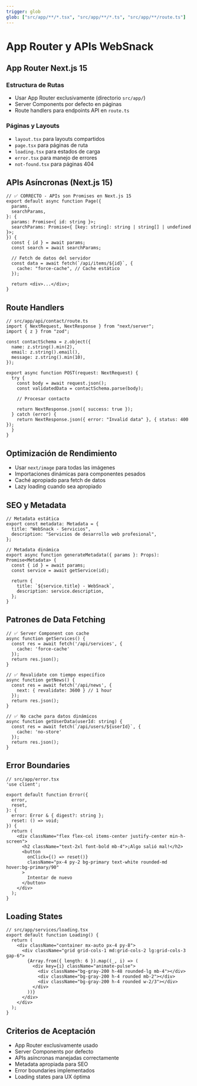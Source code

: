 ```yaml
---
trigger: glob
glob: ["src/app/**/*.tsx", "src/app/**/*.ts", "src/app/**/route.ts"]
---
```


# App Router y APIs WebSnack

## App Router Next.js 15

### Estructura de Rutas
- Usar App Router exclusivamente (directorio `src/app/`)
- Server Components por defecto en páginas
- Route handlers para endpoints API en `route.ts`

### Páginas y Layouts
- `layout.tsx` para layouts compartidos
- `page.tsx` para páginas de ruta
- `loading.tsx` para estados de carga
- `error.tsx` para manejo de errores
- `not-found.tsx` para páginas 404

## APIs Asíncronas (Next.js 15)

```tsx
// ✅ CORRECTO - APIs son Promises en Next.js 15
export default async function Page({
  params,
  searchParams,
}: {
  params: Promise<{ id: string }>;
  searchParams: Promise<{ [key: string]: string | string[] | undefined }>;
}) {
  const { id } = await params;
  const search = await searchParams;

  // Fetch de datos del servidor
  const data = await fetch(`/api/items/${id}`, {
    cache: "force-cache", // Cache estático
  });

  return <div>...</div>;
}
```

## Route Handlers

```tsx
// src/app/api/contact/route.ts
import { NextRequest, NextResponse } from "next/server";
import { z } from "zod";

const contactSchema = z.object({
  name: z.string().min(2),
  email: z.string().email(),
  message: z.string().min(10),
});

export async function POST(request: NextRequest) {
  try {
    const body = await request.json();
    const validatedData = contactSchema.parse(body);

    // Procesar contacto

    return NextResponse.json({ success: true });
  } catch (error) {
    return NextResponse.json({ error: "Invalid data" }, { status: 400 });
  }
}
```

## Optimización de Rendimiento
- Usar `next/image` para todas las imágenes
- Importaciones dinámicas para componentes pesados
- Caché apropiado para fetch de datos
- Lazy loading cuando sea apropiado

## SEO y Metadata

```tsx
// Metadata estática
export const metadata: Metadata = {
  title: "WebSnack - Servicios",
  description: "Servicios de desarrollo web profesional",
};

// Metadata dinámica
export async function generateMetadata({ params }: Props): Promise<Metadata> {
  const { id } = await params;
  const service = await getService(id);

  return {
    title: `${service.title} - WebSnack`,
    description: service.description,
  };
}
```

## Patrones de Data Fetching

```tsx
// ✅ Server Component con cache
async function getServices() {
  const res = await fetch('/api/services', {
    cache: 'force-cache'
  });
  return res.json();
}

// ✅ Revalidate con tiempo específico
async function getNews() {
  const res = await fetch('/api/news', {
    next: { revalidate: 3600 } // 1 hour
  });
  return res.json();
}

// ✅ No cache para datos dinámicos
async function getUserData(userId: string) {
  const res = await fetch(`/api/users/${userId}`, {
    cache: 'no-store'
  });
  return res.json();
}
```

## Error Boundaries

```tsx
// src/app/error.tsx
'use client';

export default function Error({
  error,
  reset,
}: {
  error: Error & { digest?: string };
  reset: () => void;
}) {
  return (
    <div className="flex flex-col items-center justify-center min-h-screen">
      <h2 className="text-2xl font-bold mb-4">¡Algo salió mal!</h2>
      <button
        onClick={() => reset()}
        className="px-4 py-2 bg-primary text-white rounded-md hover:bg-primary/90"
      >
        Intentar de nuevo
      </button>
    </div>
  );
}
```

## Loading States

```tsx
// src/app/services/loading.tsx
export default function Loading() {
  return (
    <div className="container mx-auto px-4 py-8">
      <div className="grid grid-cols-1 md:grid-cols-2 lg:grid-cols-3 gap-6">
        {Array.from({ length: 6 }).map((_, i) => (
          <div key={i} className="animate-pulse">
            <div className="bg-gray-200 h-48 rounded-lg mb-4"></div>
            <div className="bg-gray-200 h-4 rounded mb-2"></div>
            <div className="bg-gray-200 h-4 rounded w-2/3"></div>
          </div>
        ))}
      </div>
    </div>
  );
}
```

## Criterios de Aceptación
- App Router exclusivamente usado
- Server Components por defecto
- APIs asíncronas manejadas correctamente
- Metadata apropiada para SEO
- Error boundaries implementados
- Loading states para UX óptima